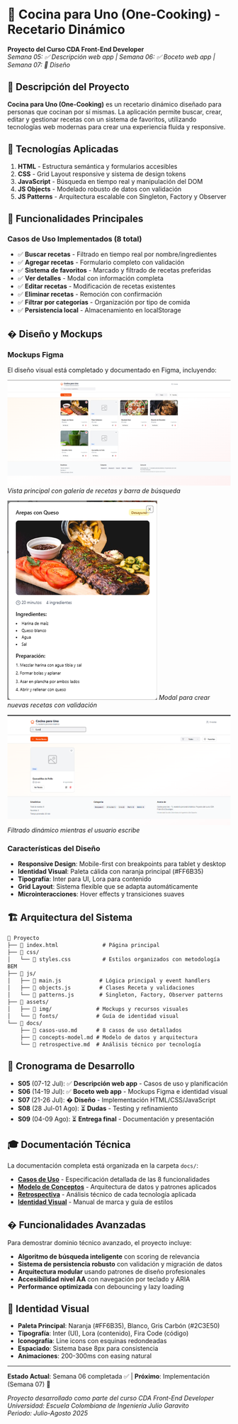 # 🍲 Cocina para Uno (One-Cooking) - Recetario Dinámico

**Proyecto del Curso CDA Front-End Developer**  
*Semana 05: ✅ Descripción web app | Semana 06: ✅ Boceto web app | Semana 07: 🚧 Diseño*

## 📖 Descripción del Proyecto

**Cocina para Uno (One-Cooking)** es un recetario dinámico diseñado para personas que cocinan por sí mismas. La aplicación permite buscar, crear, editar y gestionar recetas con un sistema de favoritos, utilizando tecnologías web modernas para crear una experiencia fluida y responsive.

## 🎯 Tecnologías Aplicadas

1. **HTML** - Estructura semántica y formularios accesibles
2. **CSS** - Grid Layout responsive y sistema de design tokens
3. **JavaScript** - Búsqueda en tiempo real y manipulación del DOM
4. **JS Objects** - Modelado robusto de datos con validación
5. **JS Patterns** - Arquitectura escalable con Singleton, Factory y Observer

## 💼 Funcionalidades Principales

### Casos de Uso Implementados (8 total)
- ✅ **Buscar recetas** - Filtrado en tiempo real por nombre/ingredientes
- ✅ **Agregar recetas** - Formulario completo con validación
- ✅ **Sistema de favoritos** - Marcado y filtrado de recetas preferidas
- ✅ **Ver detalles** - Modal con información completa
- ✅ **Editar recetas** - Modificación de recetas existentes
- ✅ **Eliminar recetas** - Remoción con confirmación
- ✅ **Filtrar por categorías** - Organización por tipo de comida
- ✅ **Persistencia local** - Almacenamiento en localStorage

## � Diseño y Mockups

### Mockups Figma
El diseño visual está completado y documentado en Figma, incluyendo:

![Mockup Principal](assets/img/oneCooking-Mockup.png)
*Vista principal con galería de recetas y barra de búsqueda*

![Formulario Agregar](assets/img/agregar-receta.png)
*Modal para crear nuevas recetas con validación*

![Búsqueda en Tiempo Real](assets/img/busqueda-tiempo-real.png)
*Filtrado dinámico mientras el usuario escribe*

### Características del Diseño
- **Responsive Design**: Mobile-first con breakpoints para tablet y desktop
- **Identidad Visual**: Paleta cálida con naranja principal (#FF6B35)
- **Tipografía**: Inter para UI, Lora para contenido
- **Grid Layout**: Sistema flexible que se adapta automáticamente
- **Microinteracciones**: Hover effects y transiciones suaves

## 🏗️ Arquitectura del Sistema

```
📁 Proyecto
├── 📄 index.html              # Página principal
├── 📁 css/
│   └── 📄 styles.css          # Estilos organizados con metodología BEM
├── 📁 js/
│   ├── 📄 main.js            # Lógica principal y event handlers
│   ├── 📄 objects.js         # Clases Receta y validaciones
│   └── 📄 patterns.js        # Singleton, Factory, Observer patterns
├── 📁 assets/
│   ├── 📁 img/              # Mockups y recursos visuales
│   └── 📁 fonts/            # Guía de identidad visual
└── 📁 docs/
    ├── 📄 casos-uso.md      # 8 casos de uso detallados
    ├── 📄 concepts-model.md # Modelo de datos y arquitectura
    └── 📄 retrospective.md  # Análisis técnico por tecnología
```

## 📅 Cronograma de Desarrollo

- **S05** (07-12 Jul): ✅ **Descripción web app** - Casos de uso y planificación
- **S06** (14-19 Jul): ✅ **Boceto web app** - Mockups Figma e identidad visual  
- **S07** (21-26 Jul): � **Diseño** - Implementación HTML/CSS/JavaScript
- **S08** (28 Jul-01 Ago): ⏳ **Dudas** - Testing y refinamiento
- **S09** (04-09 Ago): ⏳ **Entrega final** - Documentación y presentación

## 🎓 Documentación Técnica

La documentación completa está organizada en la carpeta `docs/`:

- **[Casos de Uso](docs/casos-uso.md)** - Especificación detallada de las 8 funcionalidades
- **[Modelo de Conceptos](docs/concepts-model.md)** - Arquitectura de datos y patrones aplicados  
- **[Retrospectiva](docs/retrospective.md)** - Análisis técnico de cada tecnología aplicada
- **[Identidad Visual](assets/fonts/fonts.md)** - Manual de marca y guía de estilos

## � Funcionalidades Avanzadas

Para demostrar dominio técnico avanzado, el proyecto incluye:

- **Algoritmo de búsqueda inteligente** con scoring de relevancia
- **Sistema de persistencia robusto** con validación y migración de datos
- **Arquitectura modular** usando patrones de diseño profesionales
- **Accesibilidad nivel AA** con navegación por teclado y ARIA
- **Performance optimizada** con debouncing y lazy loading

## 🎨 Identidad Visual

- **Paleta Principal**: Naranja (#FF6B35), Blanco, Gris Carbón (#2C3E50)
- **Tipografía**: Inter (UI), Lora (contenido), Fira Code (código)
- **Iconografía**: Line icons con esquinas redondeadas
- **Espaciado**: Sistema base 8px para consistencia
- **Animaciones**: 200-300ms con easing natural

---

**Estado Actual**: Semana 06 completada ✅ | **Próximo**: Implementación (Semana 07) 🚧

*Proyecto desarrollado como parte del curso CDA Front-End Developer*  
*Universidad: Escuela Colombiana de Ingeniería Julio Garavito*  
*Periodo: Julio-Agosto 2025*